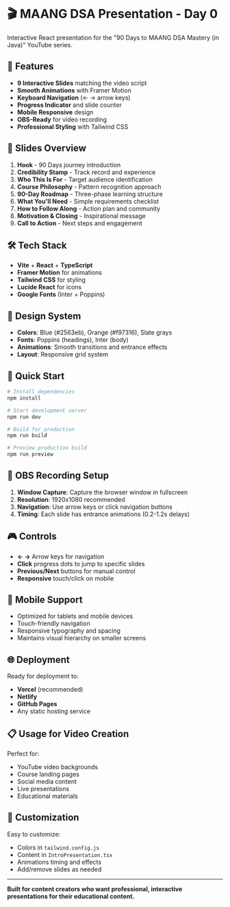 # 🎬 MAANG DSA Presentation - Day 0

Interactive React presentation for the "90 Days to MAANG DSA Mastery (in Java)" YouTube series.

## 🚀 Features

- **9 Interactive Slides** matching the video script
- **Smooth Animations** with Framer Motion
- **Keyboard Navigation** (← → arrow keys)
- **Progress Indicator** and slide counter
- **Mobile Responsive** design
- **OBS-Ready** for video recording
- **Professional Styling** with Tailwind CSS

## 🎯 Slides Overview

1. **Hook** - 90 Days journey introduction
2. **Credibility Stamp** - Track record and experience
3. **Who This Is For** - Target audience identification
4. **Course Philosophy** - Pattern recognition approach
5. **90-Day Roadmap** - Three-phase learning structure
6. **What You'll Need** - Simple requirements checklist
7. **How to Follow Along** - Action plan and community
8. **Motivation & Closing** - Inspirational message
9. **Call to Action** - Next steps and engagement

## 🛠️ Tech Stack

- **Vite** + **React** + **TypeScript**
- **Framer Motion** for animations
- **Tailwind CSS** for styling
- **Lucide React** for icons
- **Google Fonts** (Inter + Poppins)

## 🎨 Design System

- **Colors**: Blue (#2563eb), Orange (#f97316), Slate grays
- **Fonts**: Poppins (headings), Inter (body)
- **Animations**: Smooth transitions and entrance effects
- **Layout**: Responsive grid system

## 🚀 Quick Start

```bash
# Install dependencies
npm install

# Start development server
npm run dev

# Build for production
npm run build

# Preview production build
npm run preview
```

## 🎥 OBS Recording Setup

1. **Window Capture**: Capture the browser window in fullscreen
2. **Resolution**: 1920x1080 recommended
3. **Navigation**: Use arrow keys or click navigation buttons
4. **Timing**: Each slide has entrance animations (0.2-1.2s delays)

## 🎮 Controls

- **← →** Arrow keys for navigation
- **Click** progress dots to jump to specific slides
- **Previous/Next** buttons for manual control
- **Responsive** touch/click on mobile

## 📱 Mobile Support

- Optimized for tablets and mobile devices
- Touch-friendly navigation
- Responsive typography and spacing
- Maintains visual hierarchy on smaller screens

## 🌐 Deployment

Ready for deployment to:
- **Vercel** (recommended)
- **Netlify**
- **GitHub Pages**
- Any static hosting service

## 📋 Usage for Video Creation

Perfect for:
- YouTube video backgrounds
- Course landing pages
- Social media content
- Live presentations
- Educational materials

## 🎯 Customization

Easy to customize:
- Colors in `tailwind.config.js`
- Content in `IntroPresentation.tsx`
- Animations timing and effects
- Add/remove slides as needed

---

**Built for content creators who want professional, interactive presentations for their educational content.**